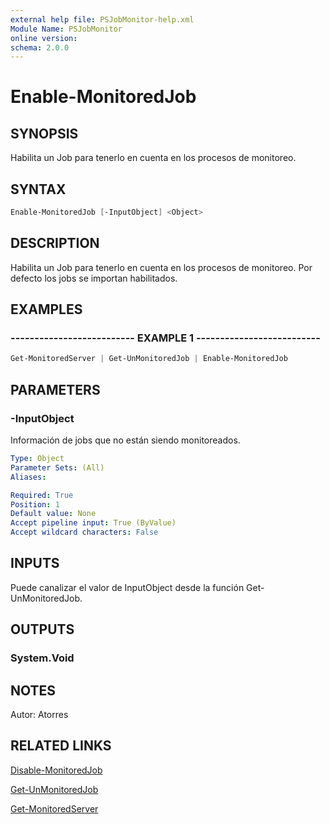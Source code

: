 ```yaml
---
external help file: PSJobMonitor-help.xml
Module Name: PSJobMonitor
online version: 
schema: 2.0.0
---
```


# Enable-MonitoredJob

## SYNOPSIS
Habilita un Job para tenerlo en cuenta en los procesos de monitoreo.

## SYNTAX

```powershell
Enable-MonitoredJob [-InputObject] <Object>
```

## DESCRIPTION
Habilita un Job para tenerlo en cuenta en los procesos de monitoreo.
Por defecto los jobs se importan habilitados.

## EXAMPLES

### -------------------------- EXAMPLE 1 --------------------------
```powershell
Get-MonitoredServer | Get-UnMonitoredJob | Enable-MonitoredJob
```

## PARAMETERS

### -InputObject
Información de jobs que no están siendo monitoreados.

```yaml
Type: Object
Parameter Sets: (All)
Aliases: 

Required: True
Position: 1
Default value: None
Accept pipeline input: True (ByValue)
Accept wildcard characters: False
```

## INPUTS
Puede canalizar el valor de InputObject desde la función Get-UnMonitoredJob.

## OUTPUTS

### System.Void

## NOTES
Autor: Atorres

## RELATED LINKS

[Disable-MonitoredJob](Disable-MonitoredJob.md)

[Get-UnMonitoredJob](https://github.com/RD-Processa/PSJobMonitor/blob/master/Scripting/getting-started/GetInfoJobs/Get-UnmonitoredJob.md)

[Get-MonitoredServer](https://github.com/RD-Processa/PSJobMonitor/blob/master/Scripting/getting-started/ConfigServers/Get-MonitoredServer.md)
